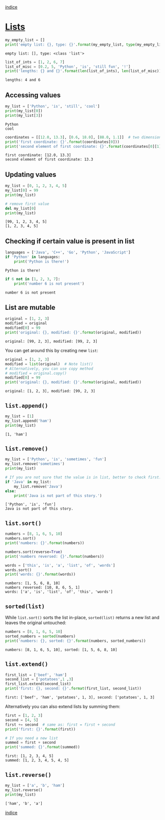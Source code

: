 [índice](README.md)

# [Lists](https://docs.python.org/3/library/stdtypes.html#lists)


```python
my_empty_list = []
print('empty list: {}, type: {}'.format(my_empty_list, type(my_empty_list)))
```

    empty list: [], type: <class 'list'>
    


```python
list_of_ints = [1, 2, 6, 7]
list_of_misc = [0.2, 5, 'Python', 'is', 'still fun', '!']
print('lengths: {} and {}'.format(len(list_of_ints), len(list_of_misc)))
```

    lengths: 4 and 6
    

## Accessing values


```python
my_list = ['Python', 'is', 'still', 'cool']
print(my_list[0])
print(my_list[3])
```

    Python
    cool
    


```python
coordinates = [[12.0, 13.3], [0.6, 18.0], [88.0, 1.1]]  # two dimensional
print('first coordinate: {}'.format(coordinates[0]))
print('second element of first coordinate: {}'.format(coordinates[0][1]))
```

    first coordinate: [12.0, 13.3]
    second element of first coordinate: 13.3
    

## Updating values


```python
my_list = [0, 1, 2, 3, 4, 5]
my_list[0] = 99
print(my_list)

# remove first value
del my_list[0]
print(my_list)
```

    [99, 1, 2, 3, 4, 5]
    [1, 2, 3, 4, 5]
    

## Checking if certain value is present in list


```python
languages = ['Java', 'C++', 'Go', 'Python', 'JavaScript']
if 'Python' in languages:
    print('Python is there!')
```

    Python is there!
    


```python
if 6 not in [1, 2, 3, 7]:
    print('number 6 is not present')
```

    number 6 is not present
    

## List are mutable


```python
original = [1, 2, 3]
modified = original
modified[0] = 99
print('original: {}, modified: {}'.format(original, modified))
```

    original: [99, 2, 3], modified: [99, 2, 3]
    

You can get around this by creating new `list`:


```python
original = [1, 2, 3]
modified = list(original)  # Note list() 
# Alternatively, you can use copy method
# modified = original.copy()
modified[0] = 99
print('original: {}, modified: {}'.format(original, modified))
```

    original: [1, 2, 3], modified: [99, 2, 3]
    

## `list.append()`


```python
my_list = [1]
my_list.append('ham')
print(my_list)
```

    [1, 'ham']
    

## `list.remove()`


```python
my_list = ['Python', 'is', 'sometimes', 'fun']
my_list.remove('sometimes')
print(my_list)

# If you are not sure that the value is in list, better to check first:
if 'Java' in my_list:
    my_list.remove('Java')
else:
    print('Java is not part of this story.')
```

    ['Python', 'is', 'fun']
    Java is not part of this story.
    

## `list.sort()`


```python
numbers = [8, 1, 6, 5, 10]
numbers.sort()
print('numbers: {}'.format(numbers))

numbers.sort(reverse=True)
print('numbers reversed: {}'.format(numbers))

words = ['this', 'is', 'a', 'list', 'of', 'words']
words.sort()
print('words: {}'.format(words))
```

    numbers: [1, 5, 6, 8, 10]
    numbers reversed: [10, 8, 6, 5, 1]
    words: ['a', 'is', 'list', 'of', 'this', 'words']
    

## `sorted(list)`
While `list.sort()` sorts the list in-place, `sorted(list)` returns a new list and leaves the original untouched:


```python
numbers = [8, 1, 6, 5, 10]
sorted_numbers = sorted(numbers)
print('numbers: {}, sorted: {}'.format(numbers, sorted_numbers))
```

    numbers: [8, 1, 6, 5, 10], sorted: [1, 5, 6, 8, 10]
    

## `list.extend()`


```python
first_list = ['beef', 'ham']
second_list = ['potatoes',1 ,3]
first_list.extend(second_list)
print('first: {}, second: {}'.format(first_list, second_list))
```

    first: ['beef', 'ham', 'potatoes', 1, 3], second: ['potatoes', 1, 3]
    

Alternatively you can also extend lists by summing them:


```python
first = [1, 2, 3]
second = [4, 5]
first += second  # same as: first = first + second
print('first: {}'.format(first))

# If you need a new list
summed = first + second
print('summed: {}'.format(summed))
```

    first: [1, 2, 3, 4, 5]
    summed: [1, 2, 3, 4, 5, 4, 5]
    

## `list.reverse()`


```python
my_list = ['a', 'b', 'ham']
my_list.reverse()
print(my_list)
```

    ['ham', 'b', 'a']

[índice](README.md)